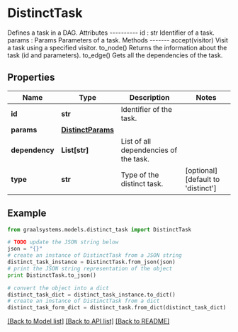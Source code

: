 # DistinctTask

Defines a task in a DAG.  Attributes ---------- id : str     Identifier of a task. params : Params     Parameters of a task.  Methods ------- accept(visitor)     Visit a task using a specified visitor. to_node()     Returns the information about the task (id and parameters). to_edge()     Gets all the dependencies of the task.

## Properties

Name | Type | Description | Notes
------------ | ------------- | ------------- | -------------
**id** | **str** | Identifier of the task. | 
**params** | [**DistinctParams**](DistinctParams.md) |  | 
**dependency** | **List[str]** | List of all dependencies of the task. | 
**type** | **str** | Type of the distinct task. | [optional] [default to 'distinct']

## Example

```python
from graalsystems.models.distinct_task import DistinctTask

# TODO update the JSON string below
json = "{}"
# create an instance of DistinctTask from a JSON string
distinct_task_instance = DistinctTask.from_json(json)
# print the JSON string representation of the object
print DistinctTask.to_json()

# convert the object into a dict
distinct_task_dict = distinct_task_instance.to_dict()
# create an instance of DistinctTask from a dict
distinct_task_form_dict = distinct_task.from_dict(distinct_task_dict)
```
[[Back to Model list]](../README.md#documentation-for-models) [[Back to API list]](../README.md#documentation-for-api-endpoints) [[Back to README]](../README.md)


